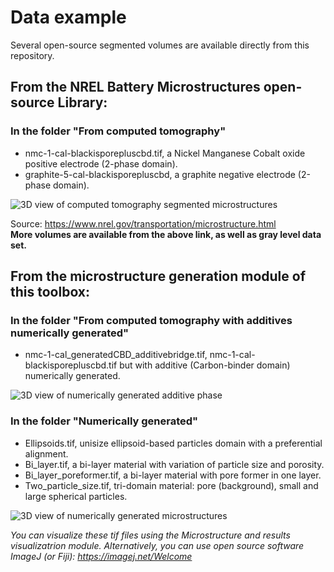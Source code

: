 # Data example
Several open-source segmented volumes are available directly from this repository.

## From the NREL Battery Microstructures open-source Library:
### In the folder "From computed tomography"
- nmc-1-cal-blackisporepluscbd.tif, a Nickel Manganese Cobalt oxide positive electrode (2-phase domain).
- graphite-5-cal-blackisporepluscbd, a graphite negative electrode (2-phase domain).

![3D view of computed tomography segmented microstructures](https://github.nrel.gov/fussegli/MATBOX_Microstructure_analysis_toolbox/blob/master/Data_example/From%20computed%20tomography/Image.png)

Source: https://www.nrel.gov/transportation/microstructure.html \
**More volumes are available from the above link, as well as gray level data set.**

## From the microstructure generation module of this toolbox:
### In the folder "From computed tomography with additives numerically generated"
- nmc-1-cal_generatedCBD_additivebridge.tif, nmc-1-cal-blackisporepluscbd.tif but with additive (Carbon-binder domain) numerically generated.

![3D view of numerically generated additive phase](https://github.nrel.gov/fussegli/MATBOX_Microstructure_analysis_toolbox/blob/master/Data_example/From%20computed%20tomography%20with%20additives%20numerically%20generated/Image.png)

### In the folder "Numerically generated"
- Ellipsoids.tif, unisize ellipsoid-based particles domain with a preferential alignment.
- Bi_layer.tif, a bi-layer material with variation of particle size and porosity.
- Bi_layer_poreformer.tif, a bi-layer material with pore former in one layer.
- Two_particle_size.tif, tri-domain material: pore (background), small and large spherical particles.

![3D view of numerically generated microstructures](https://github.nrel.gov/fussegli/MATBOX_Microstructure_analysis_toolbox/blob/master/Data_example/Numerically%20generated/Image.png)

*You can visualize these tif files using the Microstructure and results visualizatrion module.*
*Alternatively, you can use open source software ImageJ (or Fiji): https://imagej.net/Welcome*
